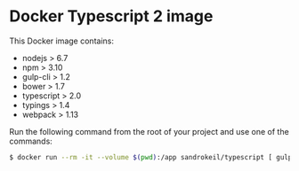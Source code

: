 # Docker Typescript 2 image
This Docker image contains:

* nodejs > 6.7
* npm > 3.10
* gulp-cli > 1.2
* bower > 1.7
* typescript > 2.0
* typings > 1.4
* webpack > 1.13

Run the following command from the root of your project and use one of the commands:

```bash
$ docker run --rm -it --volume $(pwd):/app sandrokeil/typescript [ gulp | tsc | bower | node | typings |webpack ]
```
